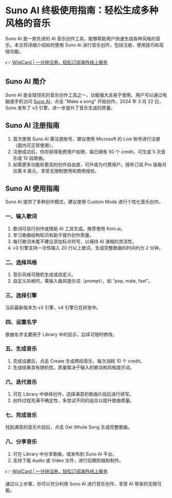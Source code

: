 # Suno AI 终极使用指南：轻松生成多种风格的音乐

Suno AI 是一款先进的 AI 音乐创作工具，能够帮助用户快速生成各种风格的音乐。本文将详细介绍如何使用 Suno AI 进行音乐创作，包括注册、使用技巧和高级功能。

👉 [WildCard | 一分钟注册，轻松订阅海外线上服务](https://bbtdd.com/WildCard)

## Suno AI 简介

Suno AI 是全球领先的音乐创作工具之一，功能强大且易于使用。用户可以通过电脑或手机访问 [Suno AI](https://www.suno.ai)，点击 "Make a song" 开始创作。2024 年 3 月 22 日，Suno 发布了 v3 引擎，进一步提升了音乐生成的质量。

## Suno AI 注册指南

1. 首次使用 Suno AI 需注册账号，建议使用 Microsoft 的 Live 账号进行注册（国内可正常使用）。
2. 注册成功后，你将获得免费用户权限，每日拥有 50 个 credit，可生成 5 次音乐或 10 段歌曲。
3. 如需更多功能和更高的创作自由度，可升级为付费用户。按年订阅 Pro 版每月仅需 8 美元，享受无限制使用和商用授权。

## Suno AI 使用指南

Suno AI 提供了多种创作模式，建议使用 Custom Mode 进行个性化音乐创作。

### 一、输入歌词

1. 歌词可自行创作或借助 AI 工具生成。推荐使用 Kimi.ai。
2. 学习歌曲结构知识有助于提升创作质量。
3. 每行歌词末尾不建议添加标点符号，以保持 AI 演唱的灵活性。
4. v3 引擎支持一次性输入 20 行以上歌词，生成完整歌曲的时间约为 2 分钟。

### 二、选择风格

1. 音乐风格可随机生成或自定义。
2. 自定义风格时，需输入曲风提示词（prompt），如 "pop, male, fast"。

### 三、选择引擎

当前最新版本为 v3 引擎，v4 引擎已在研发中。

### 四、设置名字

歌曲名字主要用于 Library 中的显示，后续可随时修改。

### 五、生成音乐

1. 完成设置后，点击 Create 生成两段音乐，每次消耗 10 个 credit。
2. 生成结果具有随机性，质量取决于输入的歌词和风格提示词。

### 六、迭代音乐

1. 可在 Library 中继续创作，选择满意的歌曲片段后进行续写。
2. 创作过程充满不确定性，多尝试不同的组合以提升歌曲质量。

### 七、完成音乐

找到满意的音乐片段后，点击 Get Whole Song 生成完整歌曲。

### 八、分享音乐

1. 可在 Library 中分享歌曲，或发布到 Suno AI 平台。
2. 支持下载 Audio 或 Video 文件，进行后期剪辑和制作。

👉 [WildCard | 一分钟注册，轻松订阅海外线上服务](https://bbtdd.com/WildCard)

通过以上步骤，你可以充分利用 Suno AI 进行音乐创作，享受 AI 带来的无限可能。